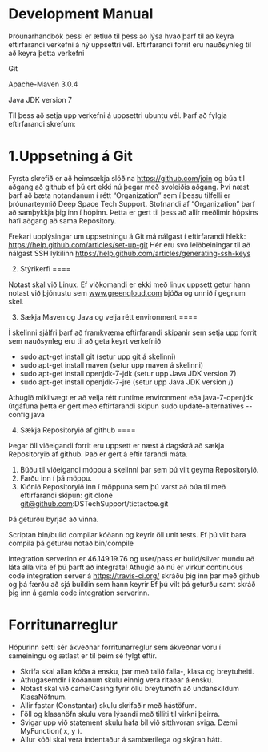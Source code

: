 Development Manual
==================

Þróunarhandbók þessi er ætluð til þess að lýsa hvað þarf til að keyra eftirfarandi verkefni á ný uppsettri vél. 
Eftirfarandi forrit eru nauðsynleg til að keyra þetta verkefni

   Git

   Apache-Maven 3.0.4

   Java JDK version 7

Til þess að setja upp verkefni á uppsettri ubuntu vél. Þarf að fylgja eftirfarandi skrefum:

1.Uppsetning á Git
====
Fyrsta skrefið er að heimsækja slóðina https://github.com/join og búa til aðgang að github ef þú ert ekki nú þegar með svoleiðis aðgang. Því næst þarf að bæta notandanum í rétt “Organization” sem í þessu tilfelli er þróunarteymið Deep Space Tech Support. Stofnandi af “Organization” þarf að samþykkja þig inn í hópinn. Þetta er gert til þess að allir meðlimir hópsins hafi aðgang að sama Repository. 

Frekari upplýsingar um uppsetningu á Git má nálgast í eftirfarandi hlekk: https://help.github.com/articles/set-up-git
Hér eru svo leiðbeiningar til að nálgast SSH lykilinn
https://help.github.com/articles/generating-ssh-keys


2. Stýrikerfi
====

Notast skal við Linux. Ef viðkomandi er ekki með linux uppsett getur hann notast við þjónustu sem www.greenqloud.com bjóða og unnið í gegnum skel.

3. Sækja Maven og Java og velja rétt environment
====

Í skelinni sjálfri þarf að framkvæma eftirfarandi skipanir sem setja upp forrit sem nauðsynleg eru til að geta keyrt verkefnið 
 -  sudo apt-get install git (setur upp git á skelinni)
 -  sudo apt-get install maven (setur upp maven á skelinni)
 -  sudo apt-get install openjdk-7-jdk (setur upp Java JDK version 7)
 -  sudo apt-get install openjdk-7-jre (setur upp Java JDK version /)

Athugið mikilvægt er að velja rétt runtime environment eða java-7-openjdk útgáfuna þetta er gert með eftirfarandi skipun 
sudo update-alternatives --config java

4. Sækja Repositoryið af github
====

Þegar öll viðeigandi forrit eru uppsett er næst á dagskrá að sækja Repositoryið af github. Það er gert á eftir farandi máta.
  1. Búðu til viðeigandi möppu á skelinni þar sem þú vilt geyma Repositoryið.
  2. Farðu inn í þá möppu.
  3. Klónið Repositoryið inn í möppuna sem þú varst að búa til með eftirfarandi skipun: git clone git@github.com:DSTechSupport/tictactoe.git

Þá geturðu byrjað að vinna.

Scriptan bin/build compilar kóðann og keyrir öll unit tests. Ef þú vilt bara compila þá geturðu notað bin/compile

Integration serverinn er 46.149.19.76 og user/pass er build/silver mundu að láta alla vita ef þú þarft að integrata!
Athugið að nú er virkur continuous code integration server á https://travis-ci.org/ skráðu þig inn þar með github og þá færðu að sjá buildin sem hann keyrir
Ef þú vilt þá geturðu samt skráð þig inn á gamla code integration serverinn.

Forritunarreglur
====

Hópurinn setti sér ákveðnar forritunarreglur sem ákveðnar voru í sameiningu og ætlast er til þeim sé fylgt eftir.
 - Skrifa skal allan kóða á ensku, þar með talið falla-, klasa og breytuheiti.
 - Athugasemdir í kóðanum skulu einnig vera ritaðar á ensku.
 - Notast skal við camelCasing fyrir öllu breytunöfn að undanskildum KlasaNöfnum.
 - Allir fastar (Constantar) skulu skrifaðir með hástöfum.
 - Föll og klasanöfn skulu vera lýsandi með tilliti til virkni þeirra.
 - Svigar upp við statement skulu hafa bil við sitthvoran sviga. Dæmi MyFunction( x, y ).
 - Allur kóði skal vera indentaður á sambærilega og skýran hátt.

